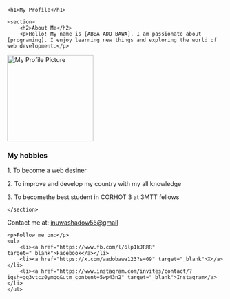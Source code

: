 <!DOCTYPE html>
<html lang="en">
<head>
    <meta charset="UTF-8">
    <meta name="viewport" content="width=device-width, initial-scale=1.0">
    <title>My Profile</title>
</head>
<body>

    <h1>My Profile</h1>

    <section>
        <h2>About Me</h2>
        <p>Hello! My name is [ABBA ADO BAWA]. I am passionate about [programing]. I enjoy learning new things and exploring the world of web development.</p>
<img src="image.JPG" alt="My Profile Picture" width="200">
<h3>My hobbies</h3>
<p>1. To become a web desiner</p>
<p>2. To improve and develop my country with my all knowledge</p>
<p>3. To becomethe best student in CORHOT 3 at 3MTT fellows</p>


    </section>
<footer>
    <p>Contact me at: <a href="mailto:inuwashadow55@gmail.com">inuwashadow55@gmail</a></p>

    <p>Follow me on:</p>
    <ul>
        <li><a href="https://www.fb.com/l/6lp1kJRRR" target="_blank">Facebook</a></li>
        <li><a href="https://x.com/aadobawa123?s=09" target="_blank">X</a></li>
        <li><a href="https://www.instagram.com/invites/contact/?igsh=gq3vtcz0ymqq&utm_content=5wp43n2" target="_blank">Instagram</a></li>
    </ul>
</footer>

</body>
</html>
